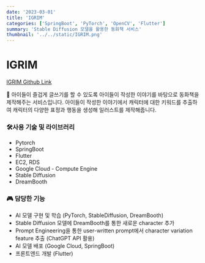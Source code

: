 ```yaml
---
date: '2023-03-01'
title: 'IGRIM'
categories: ['SpringBoot', 'PyTorch', 'OpenCV', 'Flutter']
summary: 'Stable Diffusion 모델을 활용한 동화책 서비스'
thumbnail: '../../static/IGRIM.png'
---
```


# IGRIM

<a href="https://github.com/I-GRIM">
IGRIM Github Link
</a>

📖 아이들이 즐겁게 글쓰기를 할 수 있도록 아이들이 작성한 이야기를 바탕으로 동화책을 제작해주는 서비스입니다. 아이들이 작성한 이야기에서 캐릭터에 대한 키워드를 추출하여 캐릭터의 다양한 표정과 행동을 생성해 일러스트를 제작해줍니다.

### 🛠️사용 기술 및 라이브러리

- Pytorch
- SpringBoot
- Flutter
- EC2, RDS
- Google Cloud - Compute Engine
- Stable Diffusion
- DreamBooth

### 🎮 담당한 기능

- AI 모델 구현 및 학습 (PyTorch, StableDiffusion, DreamBooth)
- Stable Diffusion 모델에 DreamBooth를 통한 새로운 character 추가
- Prompt Engineering을 통한 user-written prompt에서 character variation feature 추출 (ChatGPT API 활용)
- AI 모델 배포 (Google Cloud, SpringBoot)
- 프론트엔드 개발 (Flutter)
